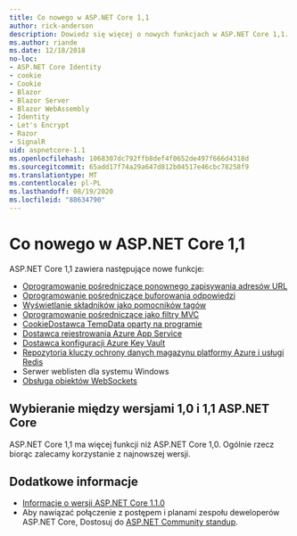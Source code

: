 ```yaml
---
title: Co nowego w ASP.NET Core 1,1
author: rick-anderson
description: Dowiedz się więcej o nowych funkcjach w ASP.NET Core 1,1.
ms.author: riande
ms.date: 12/18/2018
no-loc:
- ASP.NET Core Identity
- cookie
- Cookie
- Blazor
- Blazor Server
- Blazor WebAssembly
- Identity
- Let's Encrypt
- Razor
- SignalR
uid: aspnetcore-1.1
ms.openlocfilehash: 1068307dc792ffb8def4f0652de497f666d4318d
ms.sourcegitcommit: 65add17f74a29a647d812b04517e46cbc78258f9
ms.translationtype: MT
ms.contentlocale: pl-PL
ms.lasthandoff: 08/19/2020
ms.locfileid: "88634790"
---
```

# <a name="whats-new-in-aspnet-core-11"></a>Co nowego w ASP.NET Core 1,1

ASP.NET Core 1,1 zawiera następujące nowe funkcje:

- [Oprogramowanie pośredniczące ponownego zapisywania adresów URL](xref:fundamentals/url-rewriting)
- [Oprogramowanie pośredniczące buforowania odpowiedzi](xref:performance/caching/middleware)
- [Wyświetlanie składników jako pomocników tagów](xref:mvc/views/view-components#invoking-a-view-component-as-a-tag-helper)
- [Oprogramowanie pośredniczące jako filtry MVC](xref:mvc/controllers/filters#using-middleware-in-the-filter-pipeline)
- [CookieDostawca TempData oparty na programie](xref:fundamentals/app-state#tempdata)
- [Dostawca rejestrowania Azure App Service](xref:fundamentals/logging/index#azure-app-service-provider)
- [Dostawca konfiguracji Azure Key Vault](xref:security/key-vault-configuration)
- [Repozytoria kluczy ochrony danych magazynu platformy Azure i usługi Redis](xref:security/data-protection/implementation/key-storage-providers)
- Serwer weblisten dla systemu Windows
- [Obsługa obiektów WebSockets](xref:fundamentals/websockets)

## <a name="choosing-between-versions-10-and-11-of-aspnet-core"></a>Wybieranie między wersjami 1,0 i 1,1 ASP.NET Core

ASP.NET Core 1,1 ma więcej funkcji niż ASP.NET Core 1,0. Ogólnie rzecz biorąc zalecamy korzystanie z najnowszej wersji.

## <a name="additional-information"></a>Dodatkowe informacje

- [Informacje o wersji ASP.NET Core 1.1.0](https://github.com/dotnet/aspnetcore/releases/tag/1.1.0)
- Aby nawiązać połączenie z postępem i planami zespołu deweloperów ASP.NET Core, Dostosuj do [ASP.NET Community standup](https://live.asp.net/).
